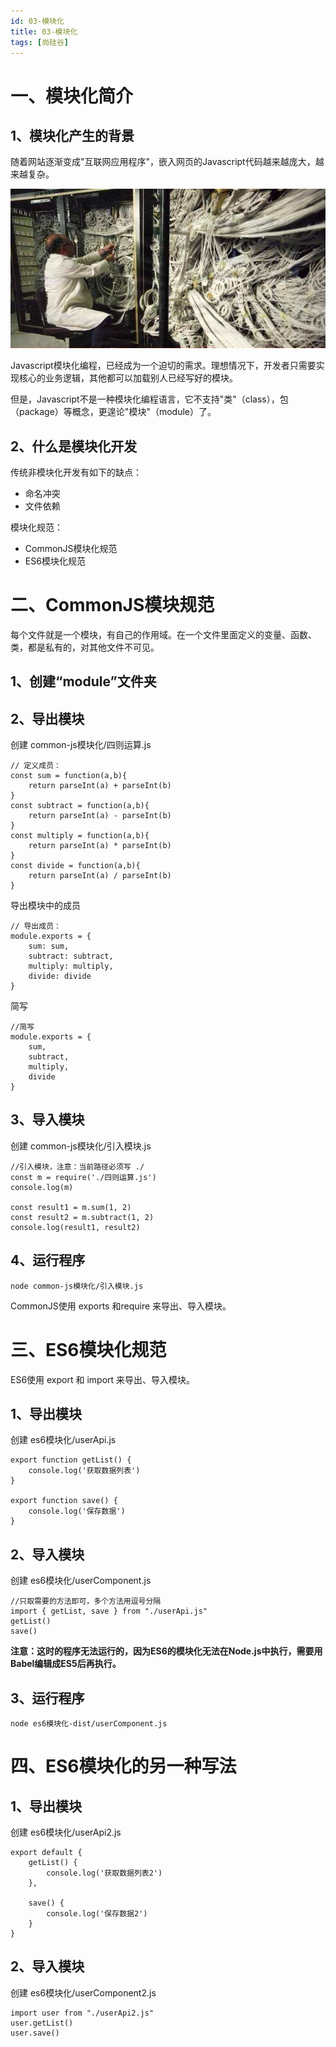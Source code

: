 ```yaml
---
id: 03-模块化
title: 03-模块化
tags: [尚硅谷]
---
```


# 一、模块化简介 

## 1、模块化产生的背景

随着网站逐渐变成"互联网应用程序"，嵌入网页的Javascript代码越来越庞大，越来越复杂。

![img](/assets/2025/05/26/day04/0.13904569888218687.png)

Javascript模块化编程，已经成为一个迫切的需求。理想情况下，开发者只需要实现核心的业务逻辑，其他都可以加载别人已经写好的模块。

但是，Javascript不是一种模块化编程语言，它不支持"类"（class），包（package）等概念，更遑论"模块"（module）了。

## 2、什么是模块化开发

传统非模块化开发有如下的缺点：

- 命名冲突
- 文件依赖

模块化规范：

- CommonJS模块化规范
- ES6模块化规范

# **二、CommonJS模块规范**

每个文件就是一个模块，有自己的作用域。在一个文件里面定义的变量、函数、类，都是私有的，对其他文件不可见。

## 1、创建“module”文件夹

## 2、导出模块

创建 common-js模块化/四则运算.js

```
// 定义成员：
const sum = function(a,b){
    return parseInt(a) + parseInt(b)
}
const subtract = function(a,b){
    return parseInt(a) - parseInt(b)
}
const multiply = function(a,b){
    return parseInt(a) * parseInt(b)
}
const divide = function(a,b){
    return parseInt(a) / parseInt(b)
}
```

导出模块中的成员

```
// 导出成员：
module.exports = {
    sum: sum,
    subtract: subtract,
    multiply: multiply,
    divide: divide
}
```

简写

```
//简写
module.exports = {
    sum,
    subtract,
    multiply,
    divide
}
```

## **3、导入模块**

创建 common-js模块化/引入模块.js

```
//引入模块，注意：当前路径必须写 ./
const m = require('./四则运算.js')
console.log(m)

const result1 = m.sum(1, 2)
const result2 = m.subtract(1, 2)
console.log(result1, result2)
```

## 4、运行程序

```
node common-js模块化/引入模块.js
```

CommonJS使用 exports 和require 来导出、导入模块。

# 三、ES6模块化规范

ES6使用 export 和 import 来导出、导入模块。



## **1、导出模块**

创建 es6模块化/userApi.js

```
export function getList() {
    console.log('获取数据列表')
}

export function save() {
    console.log('保存数据')
}
```

## **2、导入模块**

创建 es6模块化/userComponent.js

```
//只取需要的方法即可，多个方法用逗号分隔
import { getList, save } from "./userApi.js"
getList()
save()
```



**注意：这时的程序无法运行的，因为ES6的模块化无法在Node.js中执行，需要用Babel编辑成ES5后再执行。**

## 3、运行程序 

```
node es6模块化-dist/userComponent.js
```

# **四、ES6模块化的另一种写法**

## **1、导出模块**

创建 es6模块化/userApi2.js

```
export default {
    getList() {
        console.log('获取数据列表2')
    },

    save() {
        console.log('保存数据2')
    }
}
```



## **2、导入模块**

创建 es6模块化/userComponent2.js

```
import user from "./userApi2.js"
user.getList()
user.save()
```